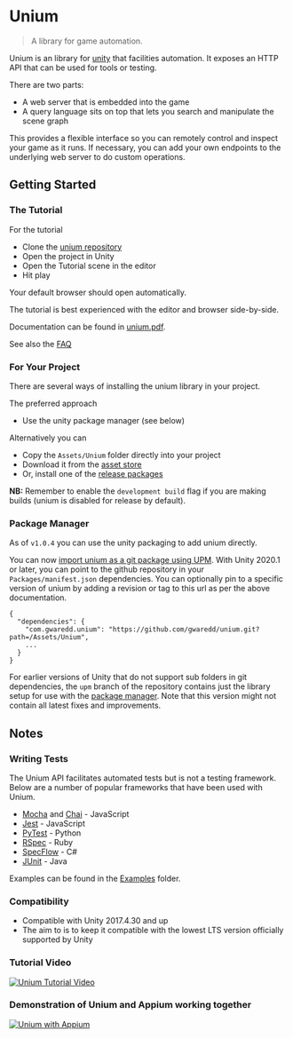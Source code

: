 # Unium
> A library for game automation.

Unium is an library for [unity](https://unity.com/) that facilities automation. It exposes an HTTP API that can be used for tools or testing.

There are two parts:

* A web server that is embedded into the game
* A query language sits on top that lets you search and manipulate the scene graph

This provides a flexible interface so you can remotely control and inspect your game as it runs. If necessary, you can add your own endpoints to the underlying web server to do custom operations.

## Getting Started

### The Tutorial

For the tutorial

* Clone the [unium repository](https://github.com/gwaredd/unium/)
* Open the project in Unity
* Open the Tutorial scene in the editor
* Hit play

Your default browser should open automatically.

The tutorial is best experienced with the editor and browser side-by-side. 

Documentation can be found in [unium.pdf](https://github.com/gwaredd/unium/blob/master/Assets/Unium/unium.pdf). 

See also the [FAQ](https://github.com/gwaredd/unium/wiki/FAQ)

### For Your Project

There are several ways of installing the unium library in your project.

The preferred approach

* Use the unity package manager (see below)

Alternatively you can

* Copy the `Assets/Unium` folder directly into your project
* Download it from the [asset store](https://assetstore.unity.com/packages/tools/integration/unium-automated-test-tools-95998)
* Or, install one of the [release packages](https://github.com/gwaredd/unium/releases)

**NB:** Remember to enable the `development build` flag if you are making builds (unium is disabled for release by default).

### Package Manager

As of `v1.0.4` you can use the unity packaging to add unium directly.

You can now [import unium as a git package using UPM](https://docs.unity3d.com/Manual/upm-git.html). With Unity 2020.1 or later, you can point to the github repository in your `Packages/manifest.json` dependencies. You can optionally pin to a specific version of unium by adding a revision or tag to this url as per the above documentation.

```
{
  "dependencies": {
    "com.gwaredd.unium": "https://github.com/gwaredd/unium.git?path=/Assets/Unium",
    ...
  }
}
```

For earlier versions of Unity that do not support sub folders in git dependencies, the `upm` branch of the repository contains just the library setup for use with the [package manager](https://docs.unity3d.com/Packages/com.unity.package-manager-ui@1.8/manual/index.html). Note that this version might not contain all latest fixes and improvements.

## Notes

### Writing Tests

The Unium API facilitates automated tests but is not a testing framework. Below are a number of popular frameworks that have been used with Unium.

* [Mocha](https://mochajs.org/) and [Chai](https://www.chaijs.com/) - JavaScript
* [Jest](https://jestjs.io/) - JavaScript
* [PyTest](https://pytest.org) - Python
* [RSpec](https://rspec.info/) - Ruby
* [SpecFlow](https://specflow.org/) - C#
* [JUnit](https://junit.org/) - Java

Examples can be found in the [Examples](https://github.com/gwaredd/unium/tree/master/Examples) folder.

### Compatibility

* Compatible with Unity 2017.4.30 and up
* The aim to is to keep it compatible with the lowest LTS version officially supported by Unity



### Tutorial Video

[![Unium Tutorial Video](http://img.youtube.com/vi/7mTaPr2oaG4/0.jpg)](http://www.youtube.com/watch?v=7mTaPr2oaG4 "Unium Tutorial Video")

### Demonstration of Unium and Appium working together

[![Unium with Appium](http://img.youtube.com/vi/UbPk2VljW78/0.jpg)](https://youtu.be/UbPk2VljW78 "Unium with Appium")

